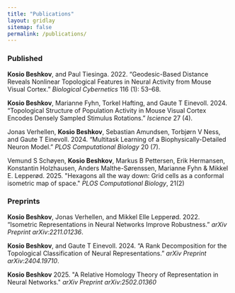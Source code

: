 ```yaml
---
title: "Publications"
layout: gridlay
sitemap: false
permalink: /publications/
---
```


<style>
.jumbotron{
    padding:3%;
    padding-bottom:10px;
    padding-top:10px;
    margin-top:10px;
    margin-bottom:30px;
}
</style>

### Published

**Kosio Beshkov**, and Paul Tiesinga. 2022. “Geodesic-Based Distance
Reveals Nonlinear Topological Features in Neural Activity from Mouse
Visual Cortex.” *Biological Cybernetics* 116 (1): 53–68.

**Kosio Beshkov**, Marianne Fyhn, Torkel Hafting, and Gaute T Einevoll. 2024. “Topological Structure of Population Activity in Mouse Visual
Cortex Encodes Densely Sampled Stimulus Rotations.” *Iscience* 27 (4).

Jonas Verhellen, **Kosio Beshkov**, Sebastian Amundsen, Torbjørn V Ness,
and Gaute T Einevoll. 2024. “Multitask Learning of a
Biophysically-Detailed Neuron Model.” *PLOS Computational Biology* 20
(7).

Vemund S Schøyen, **Kosio Beshkov**, Markus B Pettersen, Erik Hermansen, Konstantin Holzhausen, Anders Malthe-Sørenssen, Marianne Fyhn & Mikkel E. Lepperød. 2025. "Hexagons all the way down: Grid cells as a conformal isometric map of space." *PLOS Computational Biology*, 21(2)

### Preprints

**Kosio Beshkov**, Jonas Verhellen, and Mikkel Elle Lepperød. 2022.
“Isometric Representations in Neural Networks Improve Robustness.”
*arXiv Preprint arXiv:2211.01236*.

**Kosio Beshkov**, and Gaute T Einevoll. 2024. “A Rank Decomposition for
the Topological Classification of Neural Representations.” *arXiv
Preprint arXiv:2404.19710*.

**Kosio Beshkov** 2025. "A Relative Homology Theory of Representation in
Neural Networks." *arXiv Preprint arXiv:2502.01360*


